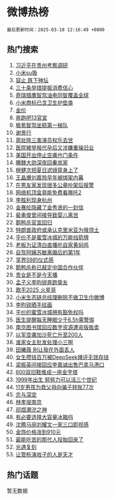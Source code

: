 # 微博热榜

`最后更新时间：2025-03-18 12:16:49 +0800`

## 热门搜索

1. [习近平在贵州考察调研](https://m.weibo.cn/search?containerid=100103type%3D1%26t%3D10%26q%3D%23%E4%B9%A0%E8%BF%91%E5%B9%B3%E5%9C%A8%E8%B4%B5%E5%B7%9E%E8%80%83%E5%AF%9F%E8%B0%83%E7%A0%94%23&stream_entry_id=51&isnewpage=1&extparam=seat%3D1%26filter_type%3Drealtimehot%26q%3D%2523%25E4%25B9%25A0%25E8%25BF%2591%25E5%25B9%25B3%25E5%259C%25A8%25E8%25B4%25B5%25E5%25B7%259E%25E8%2580%2583%25E5%25AF%259F%25E8%25B0%2583%25E7%25A0%2594%2523%26dgr%3D0%26stream_entry_id%3D51%26cate%3D10103%26pos%3D0%26c_type%3D51%26display_time%3D1742271407%26pre_seqid%3D17422714074760320223796)
1. [小米su吸](https://m.weibo.cn/search?containerid=100103type%3D1%26t%3D10%26q%3D%E5%B0%8F%E7%B1%B3su%E5%90%B8&stream_entry_id=31&isnewpage=1&extparam=seat%3D1%26stream_entry_id%3D31%26flag%3D1%26realpos%3D1%26cate%3D5001%26filter_type%3Drealtimehot%26lcate%3D5001%26c_type%3D31%26dgr%3D0%26band_rank%3D1%26pos%3D0%26q%3D%25E5%25B0%258F%25E7%25B1%25B3su%25E5%2590%25B8%26display_time%3D1742271407%26pre_seqid%3D17422714074760320223796)
1. [容止 跌下神坛](https://m.weibo.cn/search?containerid=100103type%3D1%26t%3D10%26q%3D%E5%AE%B9%E6%AD%A2+%E8%B7%8C%E4%B8%8B%E7%A5%9E%E5%9D%9B&stream_entry_id=31&isnewpage=1&extparam=seat%3D1%26stream_entry_id%3D31%26flag%3D1%26realpos%3D2%26cate%3D5001%26filter_type%3Drealtimehot%26lcate%3D5001%26c_type%3D31%26dgr%3D0%26band_rank%3D2%26pos%3D1%26q%3D%25E5%25AE%25B9%25E6%25AD%25A2%2520%25E8%25B7%258C%25E4%25B8%258B%25E7%25A5%259E%25E5%259D%259B%26display_time%3D1742271407%26pre_seqid%3D17422714074760320223796)
1. [三十条举措提振消费信心](https://m.weibo.cn/search?containerid=100103type%3D1%26t%3D10%26q%3D%23%E4%B8%89%E5%8D%81%E6%9D%A1%E4%B8%BE%E6%8E%AA%E6%8F%90%E6%8C%AF%E6%B6%88%E8%B4%B9%E4%BF%A1%E5%BF%83%23&stream_entry_id=31&isnewpage=1&extparam=seat%3D1%26stream_entry_id%3D31%26flag%3D1%26realpos%3D3%26cate%3D5001%26filter_type%3Drealtimehot%26lcate%3D5001%26c_type%3D31%26dgr%3D0%26band_rank%3D3%26pos%3D2%26q%3D%2523%25E4%25B8%2589%25E5%258D%2581%25E6%259D%25A1%25E4%25B8%25BE%25E6%258E%25AA%25E6%258F%2590%25E6%258C%25AF%25E6%25B6%2588%25E8%25B4%25B9%25E4%25BF%25A1%25E5%25BF%2583%2523%26display_time%3D1742271407%26pre_seqid%3D17422714074760320223796)
1. [奇瑞猎鹰智驾油电同智覆盖全球](https://m.weibo.cn/search?containerid=100103type%3D1%26t%3D10%26q%3D%23%E5%A5%87%E7%91%9E%E7%8C%8E%E9%B9%B0%E6%99%BA%E9%A9%BE%E6%B2%B9%E7%94%B5%E5%90%8C%E6%99%BA%E8%A6%86%E7%9B%96%E5%85%A8%E7%90%83%23&stream_entry_id=31&isnewpage=1&extparam=seat%3D1%26stream_entry_id%3D31%26band_rank%3D4%26cate%3D5001%26is_ad_pos%3D1%26q%3D%2523%25E5%25A5%2587%25E7%2591%259E%25E7%258C%258E%25E9%25B9%25B0%25E6%2599%25BA%25E9%25A9%25BE%25E6%25B2%25B9%25E7%2594%25B5%25E5%2590%258C%25E6%2599%25BA%25E8%25A6%2586%25E7%259B%2596%25E5%2585%25A8%25E7%2590%2583%2523%26filter_type%3Drealtimehot%26lcate%3D5001%26c_type%3D31%26dgr%3D0%26adid%3D279291%26pos%3D3%26topic_ad%3D1%26display_time%3D1742271407%26pre_seqid%3D17422714074760320223796)
1. [小米商标已含卫生护垫类](https://m.weibo.cn/search?containerid=100103type%3D1%26t%3D10%26q%3D%23%E5%B0%8F%E7%B1%B3%E5%95%86%E6%A0%87%E5%B7%B2%E5%90%AB%E5%8D%AB%E7%94%9F%E6%8A%A4%E5%9E%AB%E7%B1%BB%23&stream_entry_id=31&isnewpage=1&extparam=seat%3D1%26stream_entry_id%3D31%26flag%3D0%26realpos%3D4%26cate%3D5001%26filter_type%3Drealtimehot%26lcate%3D5001%26c_type%3D31%26dgr%3D0%26band_rank%3D4%26pos%3D4%26q%3D%2523%25E5%25B0%258F%25E7%25B1%25B3%25E5%2595%2586%25E6%25A0%2587%25E5%25B7%25B2%25E5%2590%25AB%25E5%258D%25AB%25E7%2594%259F%25E6%258A%25A4%25E5%259E%25AB%25E7%25B1%25BB%2523%26display_time%3D1742271407%26pre_seqid%3D17422714074760320223796)
1. [金价](https://m.weibo.cn/search?containerid=100103type%3D1%26t%3D10%26q%3D%E9%87%91%E4%BB%B7&stream_entry_id=31&isnewpage=1&extparam=seat%3D1%26stream_entry_id%3D31%26flag%3D0%26realpos%3D5%26cate%3D5001%26filter_type%3Drealtimehot%26lcate%3D5001%26c_type%3D31%26dgr%3D0%26band_rank%3D5%26pos%3D5%26q%3D%25E9%2587%2591%25E4%25BB%25B7%26display_time%3D1742271407%26pre_seqid%3D17422714074760320223796)
1. [奔跑吧13官宣](https://m.weibo.cn/search?containerid=100103type%3D1%26t%3D10%26q%3D%23%E5%A5%94%E8%B7%91%E5%90%A713%E5%AE%98%E5%AE%A3%23&stream_entry_id=31&isnewpage=1&extparam=seat%3D1%26stream_entry_id%3D31%26flag%3D16%26realpos%3D6%26cate%3D5001%26filter_type%3Drealtimehot%26lcate%3D5001%26c_type%3D31%26dgr%3D0%26band_rank%3D6%26pos%3D6%26q%3D%2523%25E5%25A5%2594%25E8%25B7%2591%25E5%2590%25A713%25E5%25AE%2598%25E5%25AE%25A3%2523%26display_time%3D1742271407%26pre_seqid%3D17422714074760320223796)
1. [极氪智驾坐稳第一梯队](https://m.weibo.cn/search?containerid=100103type%3D1%26t%3D10%26q%3D%23%E6%9E%81%E6%B0%AA%E6%99%BA%E9%A9%BE%E5%9D%90%E7%A8%B3%E7%AC%AC%E4%B8%80%E6%A2%AF%E9%98%9F%23&stream_entry_id=31&isnewpage=1&extparam=seat%3D1%26stream_entry_id%3D31%26band_rank%3D7%26cate%3D5001%26is_ad_pos%3D1%26q%3D%2523%25E6%259E%2581%25E6%25B0%25AA%25E6%2599%25BA%25E9%25A9%25BE%25E5%259D%2590%25E7%25A8%25B3%25E7%25AC%25AC%25E4%25B8%2580%25E6%25A2%25AF%25E9%2598%259F%2523%26filter_type%3Drealtimehot%26lcate%3D5001%26c_type%3D31%26dgr%3D0%26adid%3D279345%26pos%3D7%26topic_ad%3D1%26display_time%3D1742271407%26pre_seqid%3D17422714074760320223796)
1. [谢景行](https://m.weibo.cn/search?containerid=100103type%3D1%26t%3D10%26q%3D%E8%B0%A2%E6%99%AF%E8%A1%8C&stream_entry_id=31&isnewpage=1&extparam=seat%3D1%26stream_entry_id%3D31%26flag%3D1%26realpos%3D7%26cate%3D5001%26filter_type%3Drealtimehot%26lcate%3D5001%26c_type%3D31%26dgr%3D0%26band_rank%3D7%26pos%3D8%26q%3D%25E8%25B0%25A2%25E6%2599%25AF%25E8%25A1%258C%26display_time%3D1742271407%26pre_seqid%3D17422714074760320223796)
1. [周处除三害演员权乐去世](https://m.weibo.cn/search?containerid=100103type%3D1%26t%3D10%26q%3D%23%E5%91%A8%E5%A4%84%E9%99%A4%E4%B8%89%E5%AE%B3%E6%BC%94%E5%91%98%E6%9D%83%E4%B9%90%E5%8E%BB%E4%B8%96%23&stream_entry_id=31&isnewpage=1&extparam=seat%3D1%26stream_entry_id%3D31%26flag%3D2%26realpos%3D8%26cate%3D5001%26filter_type%3Drealtimehot%26lcate%3D5001%26c_type%3D31%26dgr%3D0%26band_rank%3D8%26pos%3D9%26q%3D%2523%25E5%2591%25A8%25E5%25A4%2584%25E9%2599%25A4%25E4%25B8%2589%25E5%25AE%25B3%25E6%25BC%2594%25E5%2591%2598%25E6%259D%2583%25E4%25B9%2590%25E5%258E%25BB%25E4%25B8%2596%2523%26display_time%3D1742271407%26pre_seqid%3D17422714074760320223796)
1. [医院被举报代孕后又涉嫌重操旧业](https://m.weibo.cn/search?containerid=100103type%3D1%26t%3D10%26q%3D%23%E5%8C%BB%E9%99%A2%E8%A2%AB%E4%B8%BE%E6%8A%A5%E4%BB%A3%E5%AD%95%E5%90%8E%E5%8F%88%E6%B6%89%E5%AB%8C%E9%87%8D%E6%93%8D%E6%97%A7%E4%B8%9A%23&stream_entry_id=31&isnewpage=1&extparam=seat%3D1%26stream_entry_id%3D31%26flag%3D1%26realpos%3D9%26cate%3D5001%26filter_type%3Drealtimehot%26lcate%3D5001%26c_type%3D31%26dgr%3D0%26band_rank%3D9%26pos%3D10%26q%3D%2523%25E5%258C%25BB%25E9%2599%25A2%25E8%25A2%25AB%25E4%25B8%25BE%25E6%258A%25A5%25E4%25BB%25A3%25E5%25AD%2595%25E5%2590%258E%25E5%258F%2588%25E6%25B6%2589%25E5%25AB%258C%25E9%2587%258D%25E6%2593%258D%25E6%2597%25A7%25E4%25B8%259A%2523%26display_time%3D1742271407%26pre_seqid%3D17422714074760320223796)
1. [美国开出停止空袭也门条件](https://m.weibo.cn/search?containerid=100103type%3D1%26t%3D10%26q%3D%23%E7%BE%8E%E5%9B%BD%E5%BC%80%E5%87%BA%E5%81%9C%E6%AD%A2%E7%A9%BA%E8%A2%AD%E4%B9%9F%E9%97%A8%E6%9D%A1%E4%BB%B6%23&stream_entry_id=31&isnewpage=1&extparam=seat%3D1%26stream_entry_id%3D31%26flag%3D1%26realpos%3D10%26cate%3D5001%26filter_type%3Drealtimehot%26lcate%3D5001%26c_type%3D31%26dgr%3D0%26band_rank%3D10%26pos%3D11%26q%3D%2523%25E7%25BE%258E%25E5%259B%25BD%25E5%25BC%2580%25E5%2587%25BA%25E5%2581%259C%25E6%25AD%25A2%25E7%25A9%25BA%25E8%25A2%25AD%25E4%25B9%259F%25E9%2597%25A8%25E6%259D%25A1%25E4%25BB%25B6%2523%26display_time%3D1742271407%26pre_seqid%3D17422714074760320223796)
1. [曝魏大勋深夜回秦岚家](https://m.weibo.cn/search?containerid=100103type%3D1%26t%3D10%26q%3D%E6%9B%9D%E9%AD%8F%E5%A4%A7%E5%8B%8B%E6%B7%B1%E5%A4%9C%E5%9B%9E%E7%A7%A6%E5%B2%9A%E5%AE%B6&stream_entry_id=31&isnewpage=1&extparam=seat%3D1%26stream_entry_id%3D31%26flag%3D1%26realpos%3D11%26cate%3D5001%26filter_type%3Drealtimehot%26lcate%3D5001%26c_type%3D31%26dgr%3D0%26band_rank%3D11%26pos%3D12%26q%3D%25E6%259B%259D%25E9%25AD%258F%25E5%25A4%25A7%25E5%258B%258B%25E6%25B7%25B1%25E5%25A4%259C%25E5%259B%259E%25E7%25A7%25A6%25E5%25B2%259A%25E5%25AE%25B6%26display_time%3D1742271407%26pre_seqid%3D17422714074760320223796)
1. [檀健次把夏日滤镜穿身上了](https://m.weibo.cn/search?containerid=100103type%3D1%26t%3D10%26q%3D%23%E6%AA%80%E5%81%A5%E6%AC%A1%E6%8A%8A%E5%A4%8F%E6%97%A5%E6%BB%A4%E9%95%9C%E7%A9%BF%E8%BA%AB%E4%B8%8A%E4%BA%86%23&stream_entry_id=31&isnewpage=1&extparam=seat%3D1%26stream_entry_id%3D31%26flag%3D1%26realpos%3D12%26cate%3D5001%26dgr%3D0%26filter_type%3Drealtimehot%26lcate%3D5001%26c_type%3D31%26band_rank%3D12%26adid%3D278995%26pos%3D13%26q%3D%2523%25E6%25AA%2580%25E5%2581%25A5%25E6%25AC%25A1%25E6%258A%258A%25E5%25A4%258F%25E6%2597%25A5%25E6%25BB%25A4%25E9%2595%259C%25E7%25A9%25BF%25E8%25BA%25AB%25E4%25B8%258A%25E4%25BA%2586%2523%26display_time%3D1742271407%26pre_seqid%3D17422714074760320223796)
1. [王晶爆刘嘉玲早年被绑架内幕](https://m.weibo.cn/search?containerid=100103type%3D1%26t%3D10%26q%3D%23%E7%8E%8B%E6%99%B6%E7%88%86%E5%88%98%E5%98%89%E7%8E%B2%E6%97%A9%E5%B9%B4%E8%A2%AB%E7%BB%91%E6%9E%B6%E5%86%85%E5%B9%95%23&stream_entry_id=31&isnewpage=1&extparam=seat%3D1%26stream_entry_id%3D31%26flag%3D2%26realpos%3D13%26cate%3D5001%26filter_type%3Drealtimehot%26lcate%3D5001%26c_type%3D31%26dgr%3D0%26band_rank%3D13%26pos%3D14%26q%3D%2523%25E7%258E%258B%25E6%2599%25B6%25E7%2588%2586%25E5%2588%2598%25E5%2598%2589%25E7%258E%25B2%25E6%2597%25A9%25E5%25B9%25B4%25E8%25A2%25AB%25E7%25BB%2591%25E6%259E%25B6%25E5%2586%2585%25E5%25B9%2595%2523%26display_time%3D1742271407%26pre_seqid%3D17422714074760320223796)
1. [在男友家发现很多公章吵架后报警](https://m.weibo.cn/search?containerid=100103type%3D1%26t%3D10%26q%3D%23%E5%9C%A8%E7%94%B7%E5%8F%8B%E5%AE%B6%E5%8F%91%E7%8E%B0%E5%BE%88%E5%A4%9A%E5%85%AC%E7%AB%A0%E5%90%B5%E6%9E%B6%E5%90%8E%E6%8A%A5%E8%AD%A6%23&stream_entry_id=31&isnewpage=1&extparam=seat%3D1%26stream_entry_id%3D31%26flag%3D1%26realpos%3D14%26cate%3D5001%26filter_type%3Drealtimehot%26lcate%3D5001%26c_type%3D31%26dgr%3D0%26band_rank%3D14%26pos%3D15%26q%3D%2523%25E5%259C%25A8%25E7%2594%25B7%25E5%258F%258B%25E5%25AE%25B6%25E5%258F%2591%25E7%258E%25B0%25E5%25BE%2588%25E5%25A4%259A%25E5%2585%25AC%25E7%25AB%25A0%25E5%2590%25B5%25E6%259E%25B6%25E5%2590%258E%25E6%258A%25A5%25E8%25AD%25A6%2523%26display_time%3D1742271407%26pre_seqid%3D17422714074760320223796)
1. [网络机顶盒竟能免费看哪吒2](https://m.weibo.cn/search?containerid=100103type%3D1%26t%3D10%26q%3D%23%E7%BD%91%E7%BB%9C%E6%9C%BA%E9%A1%B6%E7%9B%92%E7%AB%9F%E8%83%BD%E5%85%8D%E8%B4%B9%E7%9C%8B%E5%93%AA%E5%90%922%23&stream_entry_id=31&isnewpage=1&extparam=seat%3D1%26stream_entry_id%3D31%26flag%3D1%26realpos%3D15%26cate%3D5001%26filter_type%3Drealtimehot%26lcate%3D5001%26c_type%3D31%26dgr%3D0%26band_rank%3D15%26pos%3D16%26q%3D%2523%25E7%25BD%2591%25E7%25BB%259C%25E6%259C%25BA%25E9%25A1%25B6%25E7%259B%2592%25E7%25AB%259F%25E8%2583%25BD%25E5%2585%258D%25E8%25B4%25B9%25E7%259C%258B%25E5%2593%25AA%25E5%2590%25922%2523%26display_time%3D1742271407%26pre_seqid%3D17422714074760320223796)
1. [李胜利现身杭州](https://m.weibo.cn/search?containerid=100103type%3D1%26t%3D10%26q%3D%23%E6%9D%8E%E8%83%9C%E5%88%A9%E7%8E%B0%E8%BA%AB%E6%9D%AD%E5%B7%9E%23&stream_entry_id=31&isnewpage=1&extparam=seat%3D1%26stream_entry_id%3D31%26flag%3D2%26realpos%3D16%26cate%3D5001%26filter_type%3Drealtimehot%26lcate%3D5001%26c_type%3D31%26dgr%3D0%26band_rank%3D16%26pos%3D17%26q%3D%2523%25E6%259D%258E%25E8%2583%259C%25E5%2588%25A9%25E7%258E%25B0%25E8%25BA%25AB%25E6%259D%25AD%25E5%25B7%259E%2523%26display_time%3D1742271407%26pre_seqid%3D17422714074760320223796)
1. [金赛纶隐藏了金秀贤的一封信](https://m.weibo.cn/search?containerid=100103type%3D1%26t%3D10%26q%3D%23%E9%87%91%E8%B5%9B%E7%BA%B6%E9%9A%90%E8%97%8F%E4%BA%86%E9%87%91%E7%A7%80%E8%B4%A4%E7%9A%84%E4%B8%80%E5%B0%81%E4%BF%A1%23&stream_entry_id=31&isnewpage=1&extparam=seat%3D1%26stream_entry_id%3D31%26flag%3D2%26realpos%3D17%26cate%3D5001%26filter_type%3Drealtimehot%26lcate%3D5001%26c_type%3D31%26dgr%3D0%26band_rank%3D17%26pos%3D18%26q%3D%2523%25E9%2587%2591%25E8%25B5%259B%25E7%25BA%25B6%25E9%259A%2590%25E8%2597%258F%25E4%25BA%2586%25E9%2587%2591%25E7%25A7%2580%25E8%25B4%25A4%25E7%259A%2584%25E4%25B8%2580%25E5%25B0%2581%25E4%25BF%25A1%2523%26display_time%3D1742271407%26pre_seqid%3D17422714074760320223796)
1. [裴勇俊曾间接导致婴儿离世](https://m.weibo.cn/search?containerid=100103type%3D1%26t%3D10%26q%3D%23%E8%A3%B4%E5%8B%87%E4%BF%8A%E6%9B%BE%E9%97%B4%E6%8E%A5%E5%AF%BC%E8%87%B4%E5%A9%B4%E5%84%BF%E7%A6%BB%E4%B8%96%23&stream_entry_id=31&isnewpage=1&extparam=seat%3D1%26stream_entry_id%3D31%26flag%3D1%26realpos%3D18%26cate%3D5001%26filter_type%3Drealtimehot%26lcate%3D5001%26c_type%3D31%26dgr%3D0%26band_rank%3D18%26pos%3D19%26q%3D%2523%25E8%25A3%25B4%25E5%258B%2587%25E4%25BF%258A%25E6%259B%25BE%25E9%2597%25B4%25E6%258E%25A5%25E5%25AF%25BC%25E8%2587%25B4%25E5%25A9%25B4%25E5%2584%25BF%25E7%25A6%25BB%25E4%25B8%2596%2523%26display_time%3D1742271407%26pre_seqid%3D17422714074760320223796)
1. [鹅鸭杀官宣回归](https://m.weibo.cn/search?containerid=100103type%3D1%26t%3D10%26q%3D%23%E9%B9%85%E9%B8%AD%E6%9D%80%E5%AE%98%E5%AE%A3%E5%9B%9E%E5%BD%92%23&stream_entry_id=31&isnewpage=1&extparam=seat%3D1%26stream_entry_id%3D31%26flag%3D1%26realpos%3D19%26cate%3D5001%26filter_type%3Drealtimehot%26lcate%3D5001%26c_type%3D31%26dgr%3D0%26band_rank%3D19%26pos%3D20%26q%3D%2523%25E9%25B9%2585%25E9%25B8%25AD%25E6%259D%2580%25E5%25AE%2598%25E5%25AE%25A3%25E5%259B%259E%25E5%25BD%2592%2523%26display_time%3D1742271407%26pre_seqid%3D17422714074760320223796)
1. [特朗普政府或承认克里米亚为俄领土](https://m.weibo.cn/search?containerid=100103type%3D1%26t%3D10%26q%3D%23%E7%89%B9%E6%9C%97%E6%99%AE%E6%94%BF%E5%BA%9C%E6%88%96%E6%89%BF%E8%AE%A4%E5%85%8B%E9%87%8C%E7%B1%B3%E4%BA%9A%E4%B8%BA%E4%BF%84%E9%A2%86%E5%9C%9F%23&stream_entry_id=31&isnewpage=1&extparam=seat%3D1%26stream_entry_id%3D31%26flag%3D1%26realpos%3D20%26cate%3D5001%26filter_type%3Drealtimehot%26lcate%3D5001%26c_type%3D31%26dgr%3D0%26band_rank%3D20%26pos%3D21%26q%3D%2523%25E7%2589%25B9%25E6%259C%2597%25E6%2599%25AE%25E6%2594%25BF%25E5%25BA%259C%25E6%2588%2596%25E6%2589%25BF%25E8%25AE%25A4%25E5%2585%258B%25E9%2587%258C%25E7%25B1%25B3%25E4%25BA%259A%25E4%25B8%25BA%25E4%25BF%2584%25E9%25A2%2586%25E5%259C%259F%2523%26display_time%3D1742271407%26pre_seqid%3D17422714074760320223796)
1. [平价不是蜜雪冰城的万能挡箭牌](https://m.weibo.cn/search?containerid=100103type%3D1%26t%3D10%26q%3D%23%E5%B9%B3%E4%BB%B7%E4%B8%8D%E6%98%AF%E8%9C%9C%E9%9B%AA%E5%86%B0%E5%9F%8E%E7%9A%84%E4%B8%87%E8%83%BD%E6%8C%A1%E7%AE%AD%E7%89%8C%23&stream_entry_id=31&isnewpage=1&extparam=seat%3D1%26stream_entry_id%3D31%26flag%3D0%26realpos%3D21%26cate%3D5001%26filter_type%3Drealtimehot%26lcate%3D5001%26c_type%3D31%26dgr%3D0%26band_rank%3D21%26pos%3D22%26q%3D%2523%25E5%25B9%25B3%25E4%25BB%25B7%25E4%25B8%258D%25E6%2598%25AF%25E8%259C%259C%25E9%259B%25AA%25E5%2586%25B0%25E5%259F%258E%25E7%259A%2584%25E4%25B8%2587%25E8%2583%25BD%25E6%258C%25A1%25E7%25AE%25AD%25E7%2589%258C%2523%26display_time%3D1742271407%26pre_seqid%3D17422714074760320223796)
1. [老板为证清白直播吃自家黄焖鸡](https://m.weibo.cn/search?containerid=100103type%3D1%26t%3D10%26q%3D%23%E8%80%81%E6%9D%BF%E4%B8%BA%E8%AF%81%E6%B8%85%E7%99%BD%E7%9B%B4%E6%92%AD%E5%90%83%E8%87%AA%E5%AE%B6%E9%BB%84%E7%84%96%E9%B8%A1%23&stream_entry_id=31&isnewpage=1&extparam=seat%3D1%26stream_entry_id%3D31%26flag%3D1%26realpos%3D22%26cate%3D5001%26filter_type%3Drealtimehot%26lcate%3D5001%26c_type%3D31%26dgr%3D0%26band_rank%3D22%26pos%3D23%26q%3D%2523%25E8%2580%2581%25E6%259D%25BF%25E4%25B8%25BA%25E8%25AF%2581%25E6%25B8%2585%25E7%2599%25BD%25E7%259B%25B4%25E6%2592%25AD%25E5%2590%2583%25E8%2587%25AA%25E5%25AE%25B6%25E9%25BB%2584%25E7%2584%2596%25E9%25B8%25A1%2523%26display_time%3D1742271407%26pre_seqid%3D17422714074760320223796)
1. [自驾阿姨苏敏离婚后的第1年](https://m.weibo.cn/search?containerid=100103type%3D1%26t%3D10%26q%3D%23%E8%87%AA%E9%A9%BE%E9%98%BF%E5%A7%A8%E8%8B%8F%E6%95%8F%E7%A6%BB%E5%A9%9A%E5%90%8E%E7%9A%84%E7%AC%AC1%E5%B9%B4%23&stream_entry_id=31&isnewpage=1&extparam=seat%3D1%26stream_entry_id%3D31%26flag%3D0%26realpos%3D23%26cate%3D5001%26filter_type%3Drealtimehot%26lcate%3D5001%26c_type%3D31%26dgr%3D0%26band_rank%3D23%26pos%3D24%26q%3D%2523%25E8%2587%25AA%25E9%25A9%25BE%25E9%2598%25BF%25E5%25A7%25A8%25E8%258B%258F%25E6%2595%258F%25E7%25A6%25BB%25E5%25A9%259A%25E5%2590%258E%25E7%259A%2584%25E7%25AC%25AC1%25E5%25B9%25B4%2523%26display_time%3D1742271407%26pre_seqid%3D17422714074760320223796)
1. [享界S9的仪式感](https://m.weibo.cn/search?containerid=100103type%3D1%26t%3D10%26q%3D%23%E4%BA%AB%E7%95%8CS9%E7%9A%84%E4%BB%AA%E5%BC%8F%E6%84%9F%23&stream_entry_id=31&isnewpage=1&extparam=seat%3D1%26stream_entry_id%3D31%26flag%3D1%26realpos%3D24%26cate%3D5001%26dgr%3D0%26filter_type%3Drealtimehot%26lcate%3D5001%26c_type%3D31%26band_rank%3D24%26adid%3D279387%26pos%3D25%26q%3D%2523%25E4%25BA%25AB%25E7%2595%258CS9%25E7%259A%2584%25E4%25BB%25AA%25E5%25BC%258F%25E6%2584%259F%2523%26display_time%3D1742271407%26pre_seqid%3D17422714074760320223796)
1. [鹅鸭杀称已敲定中国合作伙伴](https://m.weibo.cn/search?containerid=100103type%3D1%26t%3D10%26q%3D%23%E9%B9%85%E9%B8%AD%E6%9D%80%E7%A7%B0%E5%B7%B2%E6%95%B2%E5%AE%9A%E4%B8%AD%E5%9B%BD%E5%90%88%E4%BD%9C%E4%BC%99%E4%BC%B4%23&stream_entry_id=31&isnewpage=1&extparam=seat%3D1%26stream_entry_id%3D31%26flag%3D1%26realpos%3D25%26cate%3D5001%26filter_type%3Drealtimehot%26lcate%3D5001%26c_type%3D31%26dgr%3D0%26band_rank%3D25%26pos%3D26%26q%3D%2523%25E9%25B9%2585%25E9%25B8%25AD%25E6%259D%2580%25E7%25A7%25B0%25E5%25B7%25B2%25E6%2595%25B2%25E5%25AE%259A%25E4%25B8%25AD%25E5%259B%25BD%25E5%2590%2588%25E4%25BD%259C%25E4%25BC%2599%25E4%25BC%25B4%2523%26display_time%3D1742271407%26pre_seqid%3D17422714074760320223796)
1. [贵女是不是今天播](https://m.weibo.cn/search?containerid=100103type%3D1%26t%3D10%26q%3D%E8%B4%B5%E5%A5%B3%E6%98%AF%E4%B8%8D%E6%98%AF%E4%BB%8A%E5%A4%A9%E6%92%AD&stream_entry_id=31&isnewpage=1&extparam=seat%3D1%26stream_entry_id%3D31%26flag%3D1%26realpos%3D26%26cate%3D5001%26filter_type%3Drealtimehot%26lcate%3D5001%26c_type%3D31%26dgr%3D0%26band_rank%3D26%26pos%3D27%26q%3D%25E8%25B4%25B5%25E5%25A5%25B3%25E6%2598%25AF%25E4%25B8%258D%25E6%2598%25AF%25E4%25BB%258A%25E5%25A4%25A9%25E6%2592%25AD%26display_time%3D1742271407%26pre_seqid%3D17422714074760320223796)
1. [孟子义李昀锐奔跑挚友](https://m.weibo.cn/search?containerid=100103type%3D1%26t%3D10%26q%3D%E5%AD%9F%E5%AD%90%E4%B9%89%E6%9D%8E%E6%98%80%E9%94%90%E5%A5%94%E8%B7%91%E6%8C%9A%E5%8F%8B&stream_entry_id=31&isnewpage=1&extparam=seat%3D1%26stream_entry_id%3D31%26flag%3D0%26realpos%3D27%26cate%3D5001%26filter_type%3Drealtimehot%26lcate%3D5001%26c_type%3D31%26dgr%3D0%26band_rank%3D27%26pos%3D28%26q%3D%25E5%25AD%259F%25E5%25AD%2590%25E4%25B9%2589%25E6%259D%258E%25E6%2598%2580%25E9%2594%2590%25E5%25A5%2594%25E8%25B7%2591%25E6%258C%259A%25E5%258F%258B%26display_time%3D1742271407%26pre_seqid%3D17422714074760320223796)
1. [歌手2025 火星哥](https://m.weibo.cn/search?containerid=100103type%3D1%26t%3D10%26q%3D%E6%AD%8C%E6%89%8B2025+%E7%81%AB%E6%98%9F%E5%93%A5&stream_entry_id=31&isnewpage=1&extparam=seat%3D1%26stream_entry_id%3D31%26flag%3D1%26realpos%3D28%26cate%3D5001%26filter_type%3Drealtimehot%26lcate%3D5001%26c_type%3D31%26dgr%3D0%26band_rank%3D28%26pos%3D29%26q%3D%25E6%25AD%258C%25E6%2589%258B2025%2520%25E7%2581%25AB%25E6%2598%259F%25E5%2593%25A5%26display_time%3D1742271407%26pre_seqid%3D17422714074760320223796)
1. [小米生态链总经理删除不做卫生巾微博](https://m.weibo.cn/search?containerid=100103type%3D1%26t%3D10%26q%3D%23%E5%B0%8F%E7%B1%B3%E7%94%9F%E6%80%81%E9%93%BE%E6%80%BB%E7%BB%8F%E7%90%86%E5%88%A0%E9%99%A4%E4%B8%8D%E5%81%9A%E5%8D%AB%E7%94%9F%E5%B7%BE%E5%BE%AE%E5%8D%9A%23&stream_entry_id=31&isnewpage=1&extparam=seat%3D1%26stream_entry_id%3D31%26flag%3D0%26realpos%3D29%26cate%3D5001%26filter_type%3Drealtimehot%26lcate%3D5001%26c_type%3D31%26dgr%3D0%26band_rank%3D29%26pos%3D30%26q%3D%2523%25E5%25B0%258F%25E7%25B1%25B3%25E7%2594%259F%25E6%2580%2581%25E9%2593%25BE%25E6%2580%25BB%25E7%25BB%258F%25E7%2590%2586%25E5%2588%25A0%25E9%2599%25A4%25E4%25B8%258D%25E5%2581%259A%25E5%258D%25AB%25E7%2594%259F%25E5%25B7%25BE%25E5%25BE%25AE%25E5%258D%259A%2523%26display_time%3D1742271407%26pre_seqid%3D17422714074760320223796)
1. [李昀锐晒手绘画](https://m.weibo.cn/search?containerid=100103type%3D1%26t%3D10%26q%3D%23%E6%9D%8E%E6%98%80%E9%94%90%E6%99%92%E6%89%8B%E7%BB%98%E7%94%BB%23&stream_entry_id=31&isnewpage=1&extparam=seat%3D1%26stream_entry_id%3D31%26flag%3D1%26realpos%3D30%26cate%3D5001%26filter_type%3Drealtimehot%26lcate%3D5001%26c_type%3D31%26dgr%3D0%26band_rank%3D30%26pos%3D31%26q%3D%2523%25E6%259D%258E%25E6%2598%2580%25E9%2594%2590%25E6%2599%2592%25E6%2589%258B%25E7%25BB%2598%25E7%2594%25BB%2523%26display_time%3D1742271407%26pre_seqid%3D17422714074760320223796)
1. [平价的蜜雪冰城拥有豁免权吗](https://m.weibo.cn/search?containerid=100103type%3D1%26t%3D10%26q%3D%23%E5%B9%B3%E4%BB%B7%E7%9A%84%E8%9C%9C%E9%9B%AA%E5%86%B0%E5%9F%8E%E6%8B%A5%E6%9C%89%E8%B1%81%E5%85%8D%E6%9D%83%E5%90%97%23&stream_entry_id=31&isnewpage=1&extparam=seat%3D1%26stream_entry_id%3D31%26flag%3D0%26realpos%3D31%26cate%3D5001%26filter_type%3Drealtimehot%26lcate%3D5001%26c_type%3D31%26dgr%3D0%26band_rank%3D31%26pos%3D32%26q%3D%2523%25E5%25B9%25B3%25E4%25BB%25B7%25E7%259A%2584%25E8%259C%259C%25E9%259B%25AA%25E5%2586%25B0%25E5%259F%258E%25E6%258B%25A5%25E6%259C%2589%25E8%25B1%2581%25E5%2585%258D%25E6%259D%2583%25E5%2590%2597%2523%26display_time%3D1742271407%26pre_seqid%3D17422714074760320223796)
1. [医生提醒每天睡眠少于6.5h需警惕](https://m.weibo.cn/search?containerid=100103type%3D1%26t%3D10%26q%3D%23%E5%8C%BB%E7%94%9F%E6%8F%90%E9%86%92%E6%AF%8F%E5%A4%A9%E7%9D%A1%E7%9C%A0%E5%B0%91%E4%BA%8E6.5h%E9%9C%80%E8%AD%A6%E6%83%95%23&stream_entry_id=31&isnewpage=1&extparam=seat%3D1%26stream_entry_id%3D31%26flag%3D0%26realpos%3D32%26cate%3D5001%26filter_type%3Drealtimehot%26lcate%3D5001%26c_type%3D31%26dgr%3D0%26band_rank%3D32%26pos%3D33%26q%3D%2523%25E5%258C%25BB%25E7%2594%259F%25E6%258F%2590%25E9%2586%2592%25E6%25AF%258F%25E5%25A4%25A9%25E7%259D%25A1%25E7%259C%25A0%25E5%25B0%2591%25E4%25BA%258E6.5h%25E9%259C%2580%25E8%25AD%25A6%25E6%2583%2595%2523%26display_time%3D1742271407%26pre_seqid%3D17422714074760320223796)
1. [南京图书馆回应数字资源遭盗版贩卖](https://m.weibo.cn/search?containerid=100103type%3D1%26t%3D10%26q%3D%E5%8D%97%E4%BA%AC%E5%9B%BE%E4%B9%A6%E9%A6%86%E5%9B%9E%E5%BA%94%E6%95%B0%E5%AD%97%E8%B5%84%E6%BA%90%E9%81%AD%E7%9B%97%E7%89%88%E8%B4%A9%E5%8D%96&stream_entry_id=31&isnewpage=1&extparam=seat%3D1%26stream_entry_id%3D31%26flag%3D1%26realpos%3D33%26cate%3D5001%26filter_type%3Drealtimehot%26lcate%3D5001%26c_type%3D31%26dgr%3D0%26band_rank%3D33%26pos%3D34%26q%3D%25E5%258D%2597%25E4%25BA%25AC%25E5%259B%25BE%25E4%25B9%25A6%25E9%25A6%2586%25E5%259B%259E%25E5%25BA%2594%25E6%2595%25B0%25E5%25AD%2597%25E8%25B5%2584%25E6%25BA%2590%25E9%2581%25AD%25E7%259B%2597%25E7%2589%2588%25E8%25B4%25A9%25E5%258D%2596%26display_time%3D1742271407%26pre_seqid%3D17422714074760320223796)
1. [以军空袭加沙死亡升至200人](https://m.weibo.cn/search?containerid=100103type%3D1%26t%3D10%26q%3D%23%E4%BB%A5%E5%86%9B%E7%A9%BA%E8%A2%AD%E5%8A%A0%E6%B2%99%E6%AD%BB%E4%BA%A1%E5%8D%87%E8%87%B3200%E4%BA%BA%23&stream_entry_id=31&isnewpage=1&extparam=seat%3D1%26stream_entry_id%3D31%26flag%3D1%26realpos%3D34%26cate%3D5001%26filter_type%3Drealtimehot%26lcate%3D5001%26c_type%3D31%26dgr%3D0%26band_rank%3D34%26pos%3D35%26q%3D%2523%25E4%25BB%25A5%25E5%2586%259B%25E7%25A9%25BA%25E8%25A2%25AD%25E5%258A%25A0%25E6%25B2%2599%25E6%25AD%25BB%25E4%25BA%25A1%25E5%258D%2587%25E8%2587%25B3200%25E4%25BA%25BA%2523%26display_time%3D1742271407%26pre_seqid%3D17422714074760320223796)
1. [谁家女主批发处理小三啊](https://m.weibo.cn/search?containerid=100103type%3D1%26t%3D10%26q%3D%E8%B0%81%E5%AE%B6%E5%A5%B3%E4%B8%BB%E6%89%B9%E5%8F%91%E5%A4%84%E7%90%86%E5%B0%8F%E4%B8%89%E5%95%8A&stream_entry_id=31&isnewpage=1&extparam=seat%3D1%26stream_entry_id%3D31%26flag%3D1%26realpos%3D35%26cate%3D5001%26filter_type%3Drealtimehot%26lcate%3D5001%26c_type%3D31%26dgr%3D0%26band_rank%3D35%26pos%3D36%26q%3D%25E8%25B0%2581%25E5%25AE%25B6%25E5%25A5%25B3%25E4%25B8%25BB%25E6%2589%25B9%25E5%258F%2591%25E5%25A4%2584%25E7%2590%2586%25E5%25B0%258F%25E4%25B8%2589%25E5%2595%258A%26display_time%3D1742271407%26pre_seqid%3D17422714074760320223796)
1. [田曦薇 别让我在外面丢人](https://m.weibo.cn/search?containerid=100103type%3D1%26t%3D10%26q%3D%E7%94%B0%E6%9B%A6%E8%96%87+%E5%88%AB%E8%AE%A9%E6%88%91%E5%9C%A8%E5%A4%96%E9%9D%A2%E4%B8%A2%E4%BA%BA&stream_entry_id=31&isnewpage=1&extparam=seat%3D1%26stream_entry_id%3D31%26flag%3D0%26realpos%3D36%26cate%3D5001%26filter_type%3Drealtimehot%26lcate%3D5001%26c_type%3D31%26dgr%3D0%26band_rank%3D36%26pos%3D37%26q%3D%25E7%2594%25B0%25E6%259B%25A6%25E8%2596%2587%2520%25E5%2588%25AB%25E8%25AE%25A9%25E6%2588%2591%25E5%259C%25A8%25E5%25A4%2596%25E9%259D%25A2%25E4%25B8%25A2%25E4%25BA%25BA%26display_time%3D1742271407%26pre_seqid%3D17422714074760320223796)
1. [女生攒钱百万被DeepSeek辣评无效存钱](https://m.weibo.cn/search?containerid=100103type%3D1%26t%3D10%26q%3D%23%E5%A5%B3%E7%94%9F%E6%94%92%E9%92%B1%E7%99%BE%E4%B8%87%E8%A2%ABDeepSeek%E8%BE%A3%E8%AF%84%E6%97%A0%E6%95%88%E5%AD%98%E9%92%B1%23&stream_entry_id=31&isnewpage=1&extparam=seat%3D1%26stream_entry_id%3D31%26flag%3D1%26realpos%3D37%26cate%3D5001%26filter_type%3Drealtimehot%26lcate%3D5001%26c_type%3D31%26dgr%3D0%26band_rank%3D37%26pos%3D38%26q%3D%2523%25E5%25A5%25B3%25E7%2594%259F%25E6%2594%2592%25E9%2592%25B1%25E7%2599%25BE%25E4%25B8%2587%25E8%25A2%25ABDeepSeek%25E8%25BE%25A3%25E8%25AF%2584%25E6%2597%25A0%25E6%2595%2588%25E5%25AD%2598%25E9%2592%25B1%2523%26display_time%3D1742271407%26pre_seqid%3D17422714074760320223796)
1. [梁振英间接回应李嘉诚出售巴拿马港口](https://m.weibo.cn/search?containerid=100103type%3D1%26t%3D10%26q%3D%23%E6%A2%81%E6%8C%AF%E8%8B%B1%E9%97%B4%E6%8E%A5%E5%9B%9E%E5%BA%94%E6%9D%8E%E5%98%89%E8%AF%9A%E5%87%BA%E5%94%AE%E5%B7%B4%E6%8B%BF%E9%A9%AC%E6%B8%AF%E5%8F%A3%23&stream_entry_id=31&isnewpage=1&extparam=seat%3D1%26stream_entry_id%3D31%26flag%3D1%26realpos%3D38%26cate%3D5001%26filter_type%3Drealtimehot%26lcate%3D5001%26c_type%3D31%26dgr%3D0%26band_rank%3D38%26pos%3D39%26q%3D%2523%25E6%25A2%2581%25E6%258C%25AF%25E8%258B%25B1%25E9%2597%25B4%25E6%258E%25A5%25E5%259B%259E%25E5%25BA%2594%25E6%259D%258E%25E5%2598%2589%25E8%25AF%259A%25E5%2587%25BA%25E5%2594%25AE%25E5%25B7%25B4%25E6%258B%25BF%25E9%25A9%25AC%25E6%25B8%25AF%25E5%258F%25A3%2523%26display_time%3D1742271407%26pre_seqid%3D17422714074760320223796)
1. [600双旧鞋堆成一座金字塔](https://m.weibo.cn/search?containerid=100103type%3D1%26t%3D10%26q%3D600%E5%8F%8C%E6%97%A7%E9%9E%8B%E5%A0%86%E6%88%90%E4%B8%80%E5%BA%A7%E9%87%91%E5%AD%97%E5%A1%94&stream_entry_id=31&isnewpage=1&extparam=seat%3D1%26stream_entry_id%3D31%26flag%3D1%26realpos%3D39%26cate%3D5001%26dgr%3D0%26filter_type%3Drealtimehot%26lcate%3D5001%26c_type%3D31%26band_rank%3D39%26adid%3D279391%26pos%3D40%26q%3D600%25E5%258F%258C%25E6%2597%25A7%25E9%259E%258B%25E5%25A0%2586%25E6%2588%2590%25E4%25B8%2580%25E5%25BA%25A7%25E9%2587%2591%25E5%25AD%2597%25E5%25A1%2594%26display_time%3D1742271407%26pre_seqid%3D17422714074760320223796)
1. [1999年出生 努努力可以活三个世纪](https://m.weibo.cn/search?containerid=100103type%3D1%26t%3D10%26q%3D1999%E5%B9%B4%E5%87%BA%E7%94%9F+%E5%8A%AA%E5%8A%AA%E5%8A%9B%E5%8F%AF%E4%BB%A5%E6%B4%BB%E4%B8%89%E4%B8%AA%E4%B8%96%E7%BA%AA&stream_entry_id=31&isnewpage=1&extparam=seat%3D1%26stream_entry_id%3D31%26flag%3D1%26realpos%3D40%26cate%3D5001%26filter_type%3Drealtimehot%26lcate%3D5001%26c_type%3D31%26dgr%3D0%26band_rank%3D40%26pos%3D41%26q%3D1999%25E5%25B9%25B4%25E5%2587%25BA%25E7%2594%259F%2520%25E5%258A%25AA%25E5%258A%25AA%25E5%258A%259B%25E5%258F%25AF%25E4%25BB%25A5%25E6%25B4%25BB%25E4%25B8%2589%25E4%25B8%25AA%25E4%25B8%2596%25E7%25BA%25AA%26display_time%3D1742271407%26pre_seqid%3D17422714074760320223796)
1. [11岁男孩为救父母向骗子转账77次](https://m.weibo.cn/search?containerid=100103type%3D1%26t%3D10%26q%3D%2311%E5%B2%81%E7%94%B7%E5%AD%A9%E4%B8%BA%E6%95%91%E7%88%B6%E6%AF%8D%E5%90%91%E9%AA%97%E5%AD%90%E8%BD%AC%E8%B4%A677%E6%AC%A1%23&stream_entry_id=31&isnewpage=1&extparam=seat%3D1%26stream_entry_id%3D31%26flag%3D0%26realpos%3D41%26cate%3D5001%26filter_type%3Drealtimehot%26lcate%3D5001%26c_type%3D31%26dgr%3D0%26band_rank%3D41%26pos%3D42%26q%3D%252311%25E5%25B2%2581%25E7%2594%25B7%25E5%25AD%25A9%25E4%25B8%25BA%25E6%2595%2591%25E7%2588%25B6%25E6%25AF%258D%25E5%2590%2591%25E9%25AA%2597%25E5%25AD%2590%25E8%25BD%25AC%25E8%25B4%25A677%25E6%25AC%25A1%2523%26display_time%3D1742271407%26pre_seqid%3D17422714074760320223796)
1. [恋与深空](https://m.weibo.cn/search?containerid=100103type%3D1%26t%3D10%26q%3D%23%E6%81%8B%E4%B8%8E%E6%B7%B1%E7%A9%BA%23&stream_entry_id=31&isnewpage=1&extparam=seat%3D1%26stream_entry_id%3D31%26flag%3D1%26realpos%3D42%26cate%3D5001%26filter_type%3Drealtimehot%26lcate%3D5001%26c_type%3D31%26dgr%3D0%26band_rank%3D42%26pos%3D43%26q%3D%2523%25E6%2581%258B%25E4%25B8%258E%25E6%25B7%25B1%25E7%25A9%25BA%2523%26display_time%3D1742271407%26pre_seqid%3D17422714074760320223796)
1. [林孝埈南京](https://m.weibo.cn/search?containerid=100103type%3D1%26t%3D10%26q%3D%E6%9E%97%E5%AD%9D%E5%9F%88%E5%8D%97%E4%BA%AC&stream_entry_id=31&isnewpage=1&extparam=seat%3D1%26stream_entry_id%3D31%26flag%3D1%26realpos%3D43%26cate%3D5001%26filter_type%3Drealtimehot%26lcate%3D5001%26c_type%3D31%26dgr%3D0%26band_rank%3D43%26pos%3D44%26q%3D%25E6%259E%2597%25E5%25AD%259D%25E5%259F%2588%25E5%258D%2597%25E4%25BA%25AC%26display_time%3D1742271407%26pre_seqid%3D17422714074760320223796)
1. [祁煜潮汐之神](https://m.weibo.cn/search?containerid=100103type%3D1%26t%3D10%26q%3D%23%E7%A5%81%E7%85%9C%E6%BD%AE%E6%B1%90%E4%B9%8B%E7%A5%9E%23&stream_entry_id=31&isnewpage=1&extparam=seat%3D1%26stream_entry_id%3D31%26flag%3D1%26realpos%3D44%26cate%3D5001%26filter_type%3Drealtimehot%26lcate%3D5001%26c_type%3D31%26dgr%3D0%26band_rank%3D44%26pos%3D45%26q%3D%2523%25E7%25A5%2581%25E7%2585%259C%25E6%25BD%25AE%25E6%25B1%2590%25E4%25B9%258B%25E7%25A5%259E%2523%26display_time%3D1742271407%26pre_seqid%3D17422714074760320223796)
1. [有必要选择大容量冰箱吗](https://m.weibo.cn/search?containerid=100103type%3D1%26t%3D10%26q%3D%E6%9C%89%E5%BF%85%E8%A6%81%E9%80%89%E6%8B%A9%E5%A4%A7%E5%AE%B9%E9%87%8F%E5%86%B0%E7%AE%B1%E5%90%97&stream_entry_id=31&isnewpage=1&extparam=seat%3D1%26stream_entry_id%3D31%26flag%3D1%26realpos%3D45%26cate%3D5001%26dgr%3D0%26filter_type%3Drealtimehot%26lcate%3D5001%26c_type%3D31%26band_rank%3D45%26adid%3D279402%26pos%3D46%26q%3D%25E6%259C%2589%25E5%25BF%2585%25E8%25A6%2581%25E9%2580%2589%25E6%258B%25A9%25E5%25A4%25A7%25E5%25AE%25B9%25E9%2587%258F%25E5%2586%25B0%25E7%25AE%25B1%25E5%2590%2597%26display_time%3D1742271407%26pre_seqid%3D17422714074760320223796)
1. [沈腾马丽刘耀文一家三口即视感](https://m.weibo.cn/search?containerid=100103type%3D1%26t%3D10%26q%3D%E6%B2%88%E8%85%BE%E9%A9%AC%E4%B8%BD%E5%88%98%E8%80%80%E6%96%87%E4%B8%80%E5%AE%B6%E4%B8%89%E5%8F%A3%E5%8D%B3%E8%A7%86%E6%84%9F&stream_entry_id=31&isnewpage=1&extparam=seat%3D1%26stream_entry_id%3D31%26flag%3D1%26realpos%3D46%26cate%3D5001%26filter_type%3Drealtimehot%26lcate%3D5001%26c_type%3D31%26dgr%3D0%26band_rank%3D46%26pos%3D47%26q%3D%25E6%25B2%2588%25E8%2585%25BE%25E9%25A9%25AC%25E4%25B8%25BD%25E5%2588%2598%25E8%2580%2580%25E6%2596%2587%25E4%25B8%2580%25E5%25AE%25B6%25E4%25B8%2589%25E5%258F%25A3%25E5%258D%25B3%25E8%25A7%2586%25E6%2584%259F%26display_time%3D1742271407%26pre_seqid%3D17422714074760320223796)
1. [金饰价格涨到910元](https://m.weibo.cn/search?containerid=100103type%3D1%26t%3D10%26q%3D%23%E9%87%91%E9%A5%B0%E4%BB%B7%E6%A0%BC%E6%B6%A8%E5%88%B0910%E5%85%83%23&stream_entry_id=31&isnewpage=1&extparam=seat%3D1%26stream_entry_id%3D31%26flag%3D1%26realpos%3D47%26cate%3D5001%26filter_type%3Drealtimehot%26lcate%3D5001%26c_type%3D31%26dgr%3D0%26band_rank%3D47%26pos%3D48%26q%3D%2523%25E9%2587%2591%25E9%25A5%25B0%25E4%25BB%25B7%25E6%25A0%25BC%25E6%25B6%25A8%25E5%2588%25B0910%25E5%2585%2583%2523%26display_time%3D1742271407%26pre_seqid%3D17422714074760320223796)
1. [最能吃苦的那代人投胎回来了](https://m.weibo.cn/search?containerid=100103type%3D1%26t%3D10%26q%3D%E6%9C%80%E8%83%BD%E5%90%83%E8%8B%A6%E7%9A%84%E9%82%A3%E4%BB%A3%E4%BA%BA%E6%8A%95%E8%83%8E%E5%9B%9E%E6%9D%A5%E4%BA%86&stream_entry_id=31&isnewpage=1&extparam=seat%3D1%26stream_entry_id%3D31%26flag%3D1%26realpos%3D48%26cate%3D5001%26filter_type%3Drealtimehot%26lcate%3D5001%26c_type%3D31%26dgr%3D0%26band_rank%3D48%26pos%3D49%26q%3D%25E6%259C%2580%25E8%2583%25BD%25E5%2590%2583%25E8%258B%25A6%25E7%259A%2584%25E9%2582%25A3%25E4%25BB%25A3%25E4%25BA%25BA%25E6%258A%2595%25E8%2583%258E%25E5%259B%259E%25E6%259D%25A5%25E4%25BA%2586%26display_time%3D1742271407%26pre_seqid%3D17422714074760320223796)
1. [光遇复刻](https://m.weibo.cn/search?containerid=100103type%3D1%26t%3D10%26q%3D%E5%85%89%E9%81%87%E5%A4%8D%E5%88%BB&stream_entry_id=31&isnewpage=1&extparam=seat%3D1%26stream_entry_id%3D31%26flag%3D1%26realpos%3D49%26cate%3D5001%26filter_type%3Drealtimehot%26lcate%3D5001%26c_type%3D31%26dgr%3D0%26band_rank%3D49%26pos%3D50%26q%3D%25E5%2585%2589%25E9%2581%2587%25E5%25A4%258D%25E5%2588%25BB%26display_time%3D1742271407%26pre_seqid%3D17422714074760320223796)
1. [让管栎演戏子的人是天才](https://m.weibo.cn/search?containerid=100103type%3D1%26t%3D10%26q%3D%E8%AE%A9%E7%AE%A1%E6%A0%8E%E6%BC%94%E6%88%8F%E5%AD%90%E7%9A%84%E4%BA%BA%E6%98%AF%E5%A4%A9%E6%89%8D&stream_entry_id=31&isnewpage=1&extparam=seat%3D1%26stream_entry_id%3D31%26flag%3D1%26realpos%3D50%26cate%3D5001%26filter_type%3Drealtimehot%26lcate%3D5001%26c_type%3D31%26dgr%3D0%26band_rank%3D50%26pos%3D51%26q%3D%25E8%25AE%25A9%25E7%25AE%25A1%25E6%25A0%258E%25E6%25BC%2594%25E6%2588%258F%25E5%25AD%2590%25E7%259A%2584%25E4%25BA%25BA%25E6%2598%25AF%25E5%25A4%25A9%25E6%2589%258D%26display_time%3D1742271407%26pre_seqid%3D17422714074760320223796)

## 热门话题

暂无数据
